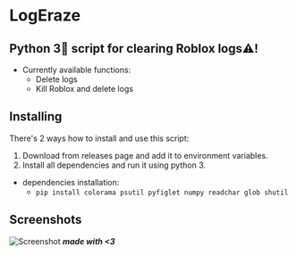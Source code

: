 # LogEraze
Python 3🐍 script for clearing Roblox logs⚠️!
----
* Currently available functions:
  * Delete logs
  * Kill Roblox and delete logs
## Installing
There's 2 ways how to install and use this script:
<br>
1. Download from releases page and add it to environment variables.
2. Install all dependencies and run it using python 3. 
* dependencies installation:
  * `pip install colorama psutil pyfiglet numpy readchar glob shutil`
## Screenshots
 ![Screenshot](https://i.imgur.com/uDdgOlg.png)
***made with <3***
